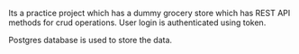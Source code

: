 Its a practice project which has a dummy grocery store which has REST API methods for crud operations.
User login is authenticated using token.

Postgres database is used to store the data.

